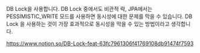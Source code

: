 DB Lock을 사용합니다.
DB Lock 중에서도 비관적 락, JPA에서는 PESSIMISTIC_WRITE 모드를 사용하면 동시성에 대한 문제를 막을 수 있습니다.
DB Lock 을 사용하는 것이 가장 효과적으로 동시성을 막을 수 있는 방법이라고 생각합니다.

https://www.notion.so/DB-Lock-feat-63fc7961306f41769108db91474f7593
